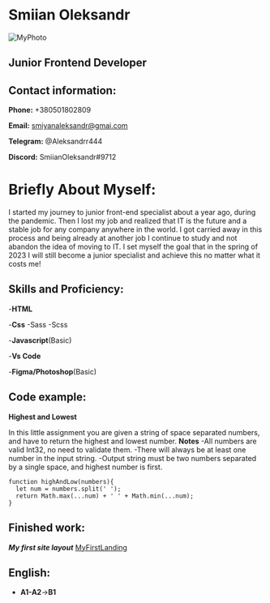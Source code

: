 # Smiian Oleksandr 

![MyPhoto](https://user-images.githubusercontent.com/62544817/190154589-1b0c3aa3-63e9-473e-80ba-607c0d4cd043.jpg)



## Junior Frontend Developer

## Contact information:
**Phone:** +380501802809

**Email:** smiyanaleksandr@gmai.com

**Telegram:** @Aleksandrr444

**Discord:** SmiianOleksandr#9712

# Briefly About Myself:

I started my journey to junior front-end specialist about a year ago, during the pandemic.
Then I lost my job and realized that IT is the future and a stable job for any company anywhere in the world.
I got carried away in this process and being already at another job I continue to study and not abandon the idea of ​​moving to IT.
I set myself the goal that in the spring of 2023 I will still become a junior specialist and achieve this no matter what it costs me!

## Skills and Proficiency:
-**HTML**

-**Css**
    -Sass
    -Scss

-**Javascript**(Basic)

-**Vs Code**

-**Figma/Photoshop**(Basic)


## Code example:
**Highest and Lowest**

In this little assignment you are given a string of space separated numbers, and have to return the highest and lowest number.
**Notes**
-All numbers are valid Int32, no need to validate them.
-There will always be at least one number in the input string.
-Output string must be two numbers separated by a single space, and highest number is first.

```
function highAndLow(numbers){
  let num = numbers.split(' ');
  return Math.max(...num) + ' ' + Math.min(...num);
}

```

## Finished work:
***My first site layout***
[MyFirstLanding](https://github.com/AlexSmiian/ActiveBox)

## English:
- **A1-A2**->**B1**
